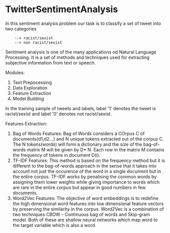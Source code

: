 # TwitterSentimentAnalysis
In this sentiment analysis problem our task is to classify a set of tweet into two categories

        --> racist/sexist
        --> non racist/sexist
        
Sentiment analysis is one of the many applications od Natural Language Processing. It is a set of methods and techniques used for extracting subjective information from text or speech.

Modules:

1. Text Prepocessing
2. Data Exploration
3. Feature Extraction
4. Model Building

In the training sample of tweets and labels, label '1' denotes the tweet is racist/sexist and label '0' denotes not racist/sexist.

Features Extraction:
1. Bag of Words Features:
     Bag of Words considers a COrpus C of documents{d1,d2...} and N unique tokens extracted out of the corpus C. The N tokens(words) will form a dictionary and the size of the bag-of-words matrix M will be given by D* N. Each row in the matrix M contains the frequency of tokens in document D(i).
2. TF-IDF Features:
     This method is based on the frequency method but it is different to the bag-of-words approach in the sense that it takes into account not just the occurence of the word in  a single document but in the entire corpus. TF-IDF works by penalising the common words by assigning them lower weights while giving importance to words which are rare in the entire corpus but appear in good numbers in few documents.
3. Word2Vec Features:
      The objective of word embeddings is to redefine the high dimensional word features into low dimensional feature vectors by preserving the similarity in the corpus. Word2Vec is a combination of two techniques CBOW - Continuous bag of words and Skip-gram model. Both of these are shallow neural networks which map word to the target variable which is also a word. 
